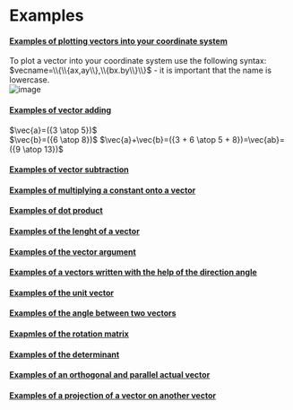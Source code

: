 # Examples  
#### <ins>Examples of plotting vectors into your coordinate system</ins>  
To plot a vector into your coordinate system use the following syntax: $vecname=\\{\\{ax,ay\\},\\{bx.by\\}\\}$ - it is important that the name is lowercase.  
![image](https://user-images.githubusercontent.com/54395197/189525146-22c1393b-0620-4cbf-b551-6db2173a89b1.png)

#### <ins>Examples of vector adding</ins>  
$\vec{a}=({3 \atop 5})$  
$\vec{b}=({6 \atop 8})$
$\vec{a}+\vec{b}=({3 + 6 \atop 5 + 8})=\vec{ab}=({9 \atop 13})$
#### <ins>Examples of vector subtraction</ins>
#### <ins>Examples of multiplying a constant onto a vector</ins>
#### <ins>Examples of dot product</ins>
#### <ins>Examples of the lenght of a vector</ins>
#### <ins>Examples of the vector argument</ins>
#### <ins>Examples of a vectors written with the help of the direction angle</ins>
#### <ins>Examples of the unit vector</ins>
#### <ins>Examples of the angle between two vectors</ins>
#### <ins>Exapmles of the rotation matrix</ins>
#### <ins>Examples of the determinant</ins>
#### <ins>Examples of an orthogonal and parallel actual vector</ins>
#### <ins>Examples of a projection of a vector on another vector</ins>
